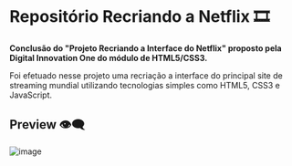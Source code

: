 # Repositório Recriando a Netflix 🎞️

**Conclusão do "Projeto Recriando a Interface do Netflix" proposto pela Digital Innovation One do módulo de HTML5/CSS3.**

Foi efetuado nesse projeto uma recriação a interface do principal site de streaming mundial utilizando tecnologias simples como HTML5, CSS3 e JavaScript.


## Preview 👁️‍🗨️

![image](https://user-images.githubusercontent.com/102881320/161888757-dc7fa6f8-927e-4f8f-ada9-afd1601eda8c.png)
